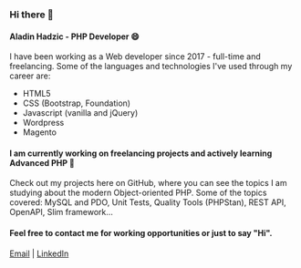 ### Hi there 👋

#### Aladin Hadzic - PHP Developer 😄
I have been working as a Web developer since 2017 - full-time and freelancing. 
Some of the languages and technologies I've used through my career are:
- HTML5 
- CSS (Bootstrap, Foundation)
- Javascript (vanilla and jQuery)
- Wordpress
- Magento

#### I am currently working on freelancing projects and actively learning **Advanced PHP** 🔭
Check out my projects here on GitHub, where you can see the topics I am studying about the modern Object-oriented PHP.
Some of the topics covered: MySQL and PDO, Unit Tests, Quality Tools (PHPStan), REST API, OpenAPI, Slim framework...

#### Feel free to contact me for working opportunities or just to say "Hi". 

[Email](aladinhadziic@gmail.com) |	[LinkedIn](https://www.linkedin.com/in/aladin-hadžić-96521614a/)

<!--
**DSOTMN/DSOTMN** is a ✨ _special_ ✨ repository because its `README.md` (this file) appears on your GitHub profile.

Here are some ideas to get you started:

- 🔭 I’m currently working on ...
- 🌱 I’m currently learning ...
- 👯 I’m looking to collaborate on ...
- 🤔 I’m looking for help with ...
- 💬 Ask me about ...
- 📫 How to reach me: ...
- 😄 Pronouns: ...
- ⚡ Fun fact: ...
-->
